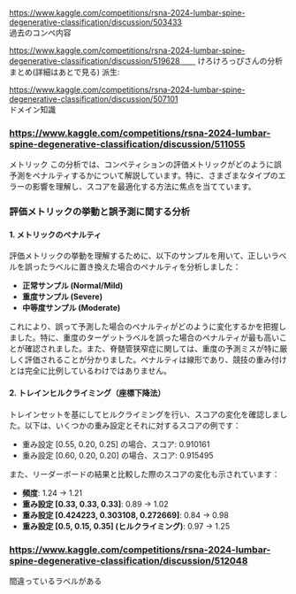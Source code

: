 
https://www.kaggle.com/competitions/rsna-2024-lumbar-spine-degenerative-classification/discussion/503433  
過去のコンペ内容

https://www.kaggle.com/competitions/rsna-2024-lumbar-spine-degenerative-classification/discussion/519628　　
けろけろっぴさんの分析まとめ(詳細はあとで見る)
派生:   


https://www.kaggle.com/competitions/rsna-2024-lumbar-spine-degenerative-classification/discussion/507101  
ドメイン知識  

### https://www.kaggle.com/competitions/rsna-2024-lumbar-spine-degenerative-classification/discussion/511055
メトリック
この分析では、コンペティションの評価メトリックがどのように誤予測をペナルティするかについて解説しています。特に、さまざまなタイプのエラーの影響を理解し、スコアを最適化する方法に焦点を当てています。

### 評価メトリックの挙動と誤予測に関する分析

#### 1. メトリックのペナルティ

評価メトリックの挙動を理解するために、以下のサンプルを用いて、正しいラベルを誤ったラベルに置き換えた場合のペナルティを分析しました：

- **正常サンプル (Normal/Mild)**
- **重度サンプル (Severe)**
- **中等度サンプル (Moderate)**

これにより、誤って予測した場合のペナルティがどのように変化するかを把握しました。特に、重度のターゲットラベルを誤った場合のペナルティが最も高いことが確認されました。また、脊髄管狭窄症に関しては、重度の予測ミスが特に厳しく評価されることが分かりました。ペナルティは線形であり、競技の重み付けとは完全に比例しているわけではありません。

#### 2. トレインヒルクライミング（座標下降法）

トレインセットを基にしてヒルクライミングを行い、スコアの変化を確認しました。以下は、いくつかの重み設定とそれに対するスコアの例です：

- 重み設定 [0.55, 0.20, 0.25] の場合、スコア: 0.910161
- 重み設定 [0.60, 0.20, 0.20] の場合、スコア: 0.915495

また、リーダーボードの結果と比較した際のスコアの変化も示されています：

- **頻度**: 1.24 → 1.21
- **重み設定 [0.33, 0.33, 0.33]**: 0.89 → 1.02
- **重み設定 [0.424223, 0.303108, 0.272669]**: 0.84 → 0.98
- **重み設定 [0.5, 0.15, 0.35] (ヒルクライミング)**: 0.97 → 1.25





### https://www.kaggle.com/competitions/rsna-2024-lumbar-spine-degenerative-classification/discussion/512048
間違っているラベルがある

